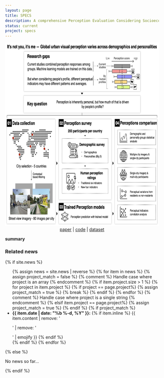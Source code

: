 ```yaml
---
layout: page
title: SPECS
description: A comprehensive Perception Evaluation Considering Socioeconomics (SPECS) dataset with participants' demographics and personalities.
status: current
project: specs
---
```


<center>
<img src="/assets/img/methodology.png" width="800" height="600"> <br />
<!-- <a href="todo">project</a> | -->
<a href="https://arxiv.org/abs/2505.12758">paper</a> |
<a href="https://github.com/matqr/specs">code</a> |
<a href="https://huggingface.co/datasets/matiasqr/specs">dataset</a>
</center>

**summary**
<!---->
<!---->
<!-- while both the [paper]() and [repository]() are rich in details, on [this website]() you can find a description of what we do in a nutshell. -->
<!-- for more information, please refer to the [paper](). -->
<!---->

<div>
<h3> Related news</h3>
  {% if site.news  %}
    <ul>
    {% assign news = site.news | reverse %}
    {% for item in news %}
      {% assign project_match = false %}
      {% comment %} Handle case where project is an array {% endcomment %}
      {% if item.project.size > 1 %}
        {% for project in item.project %}
          {% if project == page.project%}
            {% assign project_match = true %}
            {% break %}
          {% endif %}
        {% endfor %}
      {% comment %} Handle case where project is a single string {% endcomment %}
      {% elsif item.project == page.project%}
        {% assign project_match = true %}
      {% endif %}
      {% if project_match %}
      <li>
        <strong>{{ item.date | date: "%b %-d, %Y" }}:</strong>
          {% if item.inline %}
            {{ item.content | remove: '<p>' | remove: '</p>' | emojify }}
          {% endif %}
      </li>
      {% endif %}
    {% endfor %}
    </ul>
  {% else %}
    <p>No news so far...</p>
  {% endif %}
</div>
